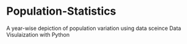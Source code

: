 # Population-Statistics
A year-wise depiction of population variation using data sceince
Data Visulaization with Python

